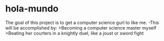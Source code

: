# hola-mundo

The goal of this project is to get a computer science gurl to like me.
  -This will be accomplished by:
    >Becoming a computer science master myself
    >Beating her courters in a knightly duel, like a joust or sword fight
    
